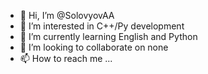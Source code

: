 - 👋 Hi, I’m @SolovyovAA
- 👀 I’m interested in C++/Py development
- 🌱 I’m currently learning English and Python
- 💞️ I’m looking to collaborate on none
- 📫 How to reach me ...

<!---
SolovyovAA/SolovyovAA is a ✨ special ✨ repository because its `README.md` (this file) appears on your GitHub profile.
You can click the Preview link to take a look at your changes.
--->
